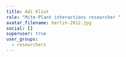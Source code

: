 ```yaml
---
title: Adi Kliot
role: "Mite-Plant interactions researcher "
avatar_filename: berlin-2012.jpg
social: []
superuser: true
user_groups:
  - researchers
---
```

